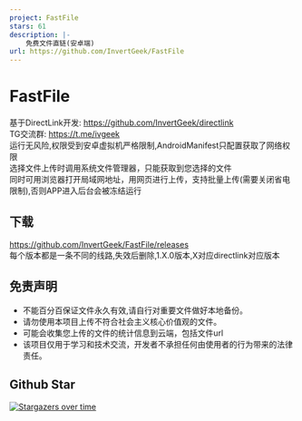 ```yaml
---
project: FastFile
stars: 61
description: |-
    免费文件直链(安卓端)
url: https://github.com/InvertGeek/FastFile
---
```


# FastFile
基于DirectLink开发: https://github.com/InvertGeek/directlink \
TG交流群: https://t.me/ivgeek \
运行无风险,权限受到安卓虚拟机严格限制,AndroidManifest只配置获取了网络权限 \
选择文件上传时调用系统文件管理器，只能获取到您选择的文件 \
同时可用浏览器打开局域网地址，用网页进行上传，支持批量上传(需要关闭省电限制),否则APP进入后台会被冻结运行

## 下载
https://github.com/InvertGeek/FastFile/releases \
每个版本都是一条不同的线路,失效后删除,1.X.0版本,X对应directlink对应版本

## 免责声明

+   不能百分百保证文件永久有效,请自行对重要文件做好本地备份。
+   请勿使用本项目上传不符合社会主义核心价值观的文件。
+   可能会收集您上传的文件的统计信息到云端，包括文件url
+   该项目仅用于学习和技术交流，开发者不承担任何由使用者的行为带来的法律责任。

## Github Star
[![Stargazers over time](https://starchart.cc/InvertGeek/FastFile.svg?variant=adaptive)](https://starchart.cc/InvertGeek/FastFile)

